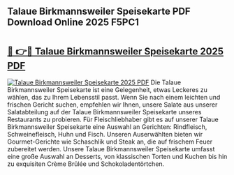 ## Talaue Birkmannsweiler Speisekarte PDF Download Online 2025 F5PC1

# <h2><a href="http://gc9g1wm.nevu.top/?p=Talaue+Birkmannsweiler+Speisekarte">🔗 👉🔴 Talaue Birkmannsweiler Speisekarte 2025 PDF</a></h2>

[![Talaue Birkmannsweiler Speisekarte 2025 PDF](https://i.imgur.com/dBaPXMq.png)](http://gc9g1wm.nevu.top/?p=Talaue+Birkmannsweiler+Speisekarte)
Die Talaue Birkmannsweiler Speisekarte ist eine Gelegenheit, etwas Leckeres zu wählen, das zu Ihrem Lebensstil passt. Wenn Sie nach einem leichten und frischen Gericht suchen, empfehlen wir Ihnen, unsere Salate aus unserer Salatabteilung auf der Talaue Birkmannsweiler Speisekarte unseres Restaurants zu probieren. Für Fleischliebhaber gibt es auf unserer Talaue Birkmannsweiler Speisekarte eine Auswahl an Gerichten: Rindfleisch, Schweinefleisch, Huhn und Fisch. Unseren Auserwählten bieten wir Gourmet-Gerichte wie Schaschlik und Steak an, die auf frischem Feuer zubereitet werden. Unsere Talaue Birkmannsweiler Speisekarte umfasst eine große Auswahl an Desserts, von klassischen Torten und Kuchen bis hin zu exquisiten Crème Brûlée und Schokoladentörtchen.
